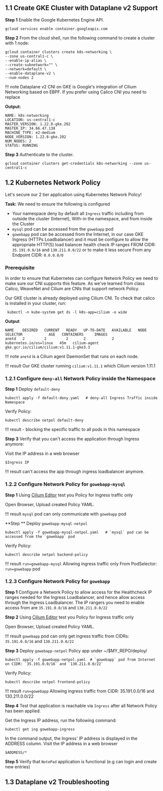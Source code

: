 
## 1.1 Create GKE Cluster with Dataplane v2 Support
**Step 1** Enable the Google Kubernetes Engine API.

```
gcloud services enable container.googleapis.com
```

**Step 2** From the cloud shell, run the following command to create a cluster with 1 node:
```
gcloud container clusters create k8s-networking \
--zone us-central1-c \
--enable-ip-alias \
--create-subnetwork="" \
--network=default \
--enable-dataplane-v2 \
--num-nodes 2
```

!!! note
    Dataplane v2 CNI on GKE is Google's integration of Cilium Networking based on EBPF.
    If you prefer using Calico CNI you need to replace 

**Output:**
```
NAME: k8s-networking
LOCATION: us-central1-c
MASTER_VERSION: 1.22.8-gke.202
MASTER_IP: 34.66.47.138
MACHINE_TYPE: e2-medium
NODE_VERSION: 1.22.8-gke.202
NUM_NODES: 2
STATUS: RUNNING
```
**Step 3** Authenticate to the cluster.
```
gcloud container clusters get-credentials k8s-networking --zone us-central1-c
``` 


## 1.2 Kubernetes Network Policy

Let's secure our 2 tier application using Kubernetes Network Policy!

**Task:** We need to ensure the following is configured

  *  Your namespace deny by default all `Ingress` traffic including from outside the cluster (Internet), With-in the namespace, and from inside the Cluster
  * `mysql` pod can be accessed from the `gowebapp` pod
  * `gowebapp` pod can be accessed from the Internet, in our case GKE Ingress (HTTPs Loadbalancer) and it must be configure to allow the appropriate HTTP(S) load balancer health check IP ranges FROM CIDR: `35.191.0.0/16` and `130.211.0.0/22` or
  to make it less secure From any Endpoint CIDR: `0.0.0.0/0`
  

### Prerequisite
In order to ensure that Kubernetes can configure Network Policy we need to make sure our CNI supports this feature.  As we've learned from class Calico, WeaveNet and Cilium are CNIs that support network Policy.

Our GKE cluster is already deployed using Cilium CNI. To check that calico is installed in your cluster, run:

```
 kubectl -n kube-system get ds -l k8s-app=cilium -o wide
```

**Output** 

```
NAME    DESIRED   CURRENT   READY   UP-TO-DATE   AVAILABLE   NODE SELECTOR            AGE   CONTAINERS     IMAGES                                  
anetd   2         2         2       2            2           kubernetes.io/os=linux   45m   cilium-agent   gke.gcr.io/cilium/cilium:v1.11.1-gke3.3
```

!!! note
    `anetd` is a Cilium agent DaemonSet that runs on each node.

!!! result
    Our GKE cluster running `cilium:v1.11.1` which Cilium version 1.11.1


### 1.2.1 Configure `deny-all` Network Policy inside the Namespace

**Step 1** Deploy `default-deny`

```
kubectl apply -f default-deny.yaml   # deny-all Ingress Traffic inside Namespace
```

Verify Policy:

```
kubectl describe netpol default-deny
```


!!! result
    <none> - blocking the specific traffic to all pods in this namespace

**Step 3** Verify that you can't access the application through Ingress anymore:

Visit the IP address in a web browser

```
$Ingress IP
```

!!! result
    can't access the app through ingress loadbalancer anymore.

### 1.2.2 Configure Network Policy for `gowebapp-mysql`

**Step 1** Using [Cilium Editor](https://editor.cilium.io/) test you Policy for Ingress traffic only

Open Browser, Upload created Policy YAML. 

!!! result
    `mysql` pod can only communicate with `gowebapp` pod

**Step ** Deploy `gowebapp-mysql-netpol` 

```
kubectl apply -f gowebapp-mysql-netpol.yaml   # `mysql` pod can be accessed from the `gowebapp` pod
```

Verify Policy:

```
kubectl describe netpol backend-policy
```

!!! result
    `run=gowebapp-mysql` Allowing ingress traffic only From PodSelector: `run=gowebapp` pod

### 1.2.3 Configure Network Policy for `gowebapp`

**Step 1** Configure a Network Policy to allow access for the Healthcheck IP ranges needed for the Ingress Loadbalancer, and hence allow access through the Ingress Loadbalancer. The IP rangers you need to enable access from are `35.191.0.0/16` and `130.211.0.0/22`


**Step 2** Using [Cilium Editor](https://editor.cilium.io/) test you Policy for Ingress traffic only

Open Browser, Upload created Policy YAML. 

!!! result
    `gowebapp` pod can only get ingress traffic from CIDRs: `35.191.0.0/16` and `130.211.0.0/22`


**Step 3** Deploy `gowebapp-netpol` Policy app under ~/$MY_REPO/deploy/

```
kubectl apply -f gowebapp-netpol.yaml  # `gowebapp` pod from Internet on CIDR: `35.191.0.0/16` and `130.211.0.0/22`
```

Verify Policy:

```
kubectl describe netpol frontend-policy
```

!!! result
    `run=gowebapp` Allowing ingress traffic from CIDR: 35.191.0.0/16 and 130.211.0.0/22


**Step 4**  Test that application is reachable via `Ingress` after all Network Policy has been applied.


Get the Ingress IP address, run the following command:

```
kubectl get ing gowebapp-ingress
```

In the command output, the Ingress' IP address is displayed in the ADDRESS column. Visit the IP address in a web browser

```
$ADDRESS/*
```


**Step 5** Verify that `NotePad` application is functional (e.g can login and create new entries)
  
  
## 1.3 Dataplane v2 Troubleshooting
